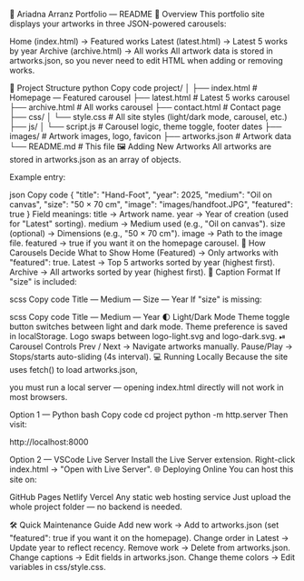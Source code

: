 📖 Ariadna Arranz Portfolio — README
🚀 Overview
This portfolio site displays your artworks in three JSON-powered carousels:

Home (index.html) → Featured works
Latest (latest.html) → Latest 5 works by year
Archive (archive.html) → All works
All artwork data is stored in artworks.json, so you never need to edit HTML when adding or removing works.

📂 Project Structure
python
Copy code
project/
│
├── index.html        # Homepage — Featured carousel
├── latest.html       # Latest 5 works carousel
├── archive.html      # All works carousel
├── contact.html      # Contact page
├── css/
│   └── style.css     # All site styles (light/dark mode, carousel, etc.)
├── js/
│   └── script.js     # Carousel logic, theme toggle, footer dates
├── images/           # Artwork images, logo, favicon
├── artworks.json     # Artwork data
└── README.md         # This file
🖼 Adding New Artworks
All artworks are stored in artworks.json as an array of objects.

Example entry:

json
Copy code
{
  "title": "Hand-Foot",
  "year": 2025,
  "medium": "Oil on canvas",
  "size": "50 × 70 cm",
  "image": "images/handfoot.JPG",
  "featured": true
}
Field meanings:
title → Artwork name.
year → Year of creation (used for "Latest" sorting).
medium → Medium used (e.g., "Oil on canvas").
size (optional) → Dimensions (e.g., "50 × 70 cm").
image → Path to the image file.
featured → true if you want it on the homepage carousel.
📌 How Carousels Decide What to Show
Home (Featured) → Only artworks with "featured": true.
Latest → Top 5 artworks sorted by year (highest first).
Archive → All artworks sorted by year (highest first).
🎨 Caption Format
If "size" is included:

scss
Copy code
Title — Medium — Size — Year
If "size" is missing:

scss
Copy code
Title — Medium — Year
🌓 Light/Dark Mode
Theme toggle button switches between light and dark mode.
Theme preference is saved in localStorage.
Logo swaps between logo-light.svg and logo-dark.svg.
⏯ Carousel Controls
Prev / Next → Navigate artworks manually.
Pause/Play → Stops/starts auto-sliding (4s interval).
💻 Running Locally
Because the site uses fetch() to load artworks.json,

you must run a local server — opening index.html directly will not work in most browsers.

Option 1 — Python
bash
Copy code
cd project
python -m http.server
Then visit:

http://localhost:8000

Option 2 — VSCode Live Server
Install the Live Server extension.
Right-click index.html → "Open with Live Server".
🌐 Deploying Online
You can host this site on:

GitHub Pages
Netlify
Vercel
Any static web hosting service
Just upload the whole project folder — no backend is needed.

🛠 Quick Maintenance Guide
Add new work → Add to artworks.json (set "featured": true if you want it on the homepage).
Change order in Latest → Update year to reflect recency.
Remove work → Delete from artworks.json.
Change captions → Edit fields in artworks.json.
Change theme colors → Edit variables in css/style.css.
